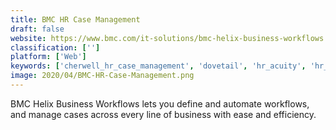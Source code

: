 ```yaml
---
title: BMC HR Case Management
draft: false 
website: https://www.bmc.com/it-solutions/bmc-helix-business-workflows.html
classification: ['']
platform: ['Web']
keywords: ['cherwell_hr_case_management', 'dovetail', 'hr_acuity', 'hr_ready', 'hrcasework']
image: 2020/04/BMC-HR-Case-Management.png
---
```

BMC Helix Business Workflows lets you define and automate workflows, and manage cases across every line of business with ease and efficiency.